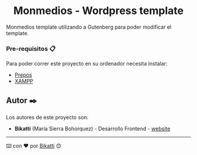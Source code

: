<h1 align="center">
Monmedios - Wordpress template
</h1>
Monmedios template utilizando a Gutenberg para poder modificar el template. 

### Pre-requisitos 📋

Para poder correr este proyecto en su ordenador necesita instalar:

- [Prepos](https://prepros.io/)
- [XAMPP](https://www.apachefriends.org/es/index.html)


## Autor ✒️

Los autores de este proyecto son:

* **Bikatti** (María Sierra Bohorquez) - Desarrollo Frontend - [website](https://bikatti.com)

---
⌨️ con ❤️ por [Bikatti](https://github.com/bikatti) 😊
